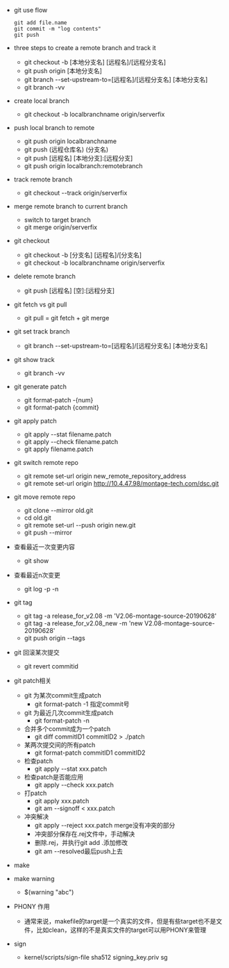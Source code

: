 - git use flow 
  ```
  git add file.name
  git commit -m "log contents"
  git push
  ```
- three steps to create a remote branch and track it
  - git checkout -b [本地分支名] [远程名]/[远程分支名]
  - git push origin [本地分支名] 
  - git branch --set-upstream-to=[远程名]/[远程分支名] [本地分支名]
  - git branch -vv 
- create local branch
  - git checkout -b localbranchname origin/serverfix
- push local branch to remote
  - git push origin localbranchname
  - git push (远程仓库名) (分支名)
  - git push [远程名] [本地分支]:[远程分支]
  - git push origin localbranch:remotebranch
- track remote branch
  - git checkout --track origin/serverfix
- merge remote branch to current branch
  - switch to target branch
  - git merge origin/serverfix
- git checkout 
  - git checkout -b [分支名] [远程名]/[分支名]
  - git checkout -b localbranchname origin/serverfix
- delete remote branch
  - git push [远程名] [空]:[远程分支]
- git fetch vs git pull
  - git pull = git fetch + git merge
- git set track branch
  - git branch --set-upstream-to=[远程名]/[远程分支名] [本地分支名]
- git show track
  - git branch -vv
- git generate patch
  - git format-patch -{num}
  - git format-patch {commit}
- git apply patch
  - git apply --stat filename.patch
  - git apply --check filename.patch
  - git apply filename.patch
- git switch remote repo
  - git remote set-url origin ​new_remote_repository_address
  - git remote set-url origin http://10.4.47.98/montage-tech.com/dsc.git
- git move remote repo
  - git clone --mirror old.git 
  - cd old.git
  - git remote set-url --push origin  new.git 
  - git push --mirror 
- 查看最近一次变更内容
  - git show
- 查看最近n次变更
  - git log -p -n
- git tag
  - git tag -a release_for_v2.08 -m 'V2.06-montage-source-20190628'
  - git tag -a release_for_v2.08_new -m 'new V2.08-montage-source-20190628'
  - git push origin --tags
- git 回滚某次提交
  - git revert commitid
- git patch相关
  - git 为某次commit生成patch
    - git format-patch -1 指定commit号
  - git 为最近几次commit生成patch
    - git format-patch -n
  - 合并多个commit成为一个patch
    - git diff commitID1 commitID2 > ./patch
  - 某两次提交间的所有patch
    - git format-patch commitID1 commitID2
  - 检查patch
    - git apply --stat xxx.patch
  - 检查patch是否能应用
    - git apply --check xxx.patch
  - 打patch
    - git apply xxx.patch
    - git am --signoff < xxx.patch 
  - 冲突解决
    - git apply --reject xxx.patch merge没有冲突的部分
    - 冲突部分保存在.rej文件中，手动解决
    - 删除.rej，并执行git add .添加修改
    - git am --resolved最后push上去

- make
- make warning
  - $(warning "abc")
- PHONY 作用
  - 通常来说，makefile的target是一个真实的文件，但是有些target也不是文件，比如clean，这样的不是真实文件的target可以用PHONY来管理
- sign 
  - kernel/scripts/sign-file sha512 signing_key.priv sg
